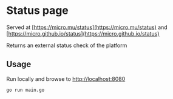 # Status page

Served at [https://micro.mu/status](https://micro.mu/status) and [https://micro.github.io/status](https://micro.github.io/status)

Returns an external status check of the platform

## Usage

Run locally and browse to [http://localhost:8080](http://localhost:8080)

```
go run main.go
```
